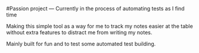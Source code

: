 #Passion project — Currently in the process of automating tests as I find time

Making this simple tool as a way for me to track my notes easier at the table without extra features to distract me from writing my notes. 

Mainly built for fun and to test some automated test building. 
